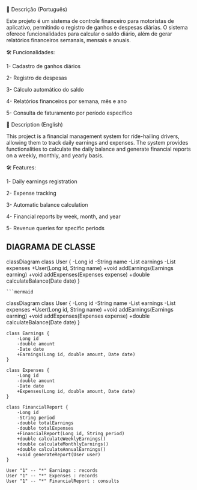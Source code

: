 📌 Descrição (Português)

Este projeto é um sistema de controle financeiro para motoristas de aplicativo, permitindo o registro de ganhos e despesas diárias. O sistema oferece funcionalidades para calcular o saldo diário, além de gerar relatórios financeiros semanais, mensais e anuais.

🛠️ Funcionalidades:

1- Cadastro de ganhos diários 

2- Registro de despesas

3- Cálculo automático do saldo

4- Relatórios financeiros por semana, mês e ano

5- Consulta de faturamento por período específico




📌 Description (English)

This project is a financial management system for ride-hailing drivers, allowing them to track daily earnings and expenses. The system provides functionalities to calculate the daily balance and generate financial reports on a weekly, monthly, and yearly basis.

🛠️ Features:

1- Daily earnings registration

2- Expense tracking

3- Automatic balance calculation

4- Financial reports by week, month, and year

5- Revenue queries for specific periods

## DIAGRAMA DE CLASSE ##

classDiagram
    class User {
        -Long id
        -String name
        -List<Earnings> earnings
        -List<Expenses> expenses
        +User(Long id, String name)
        +void addEarnings(Earnings earning)
        +void addExpenses(Expenses expense)
        +double calculateBalance(Date date)
    }
    
    ```mermaid
classDiagram
    class User {
        -Long id
        -String name
        -List<Earnings> earnings
        -List<Expenses> expenses
        +User(Long id, String name)
        +void addEarnings(Earnings earning)
        +void addExpenses(Expenses expense)
        +double calculateBalance(Date date)
    }
    
    class Earnings {
        -Long id
        -double amount
        -Date date
        +Earnings(Long id, double amount, Date date)
    }
    
    class Expenses {
        -Long id
        -double amount
        -Date date
        +Expenses(Long id, double amount, Date date)
    }
    
    class FinancialReport {
        -Long id
        -String period
        -double totalEarnings
        -double totalExpenses
        +FinancialReport(Long id, String period)
        +double calculateWeeklyEarnings()
        +double calculateMonthlyEarnings()
        +double calculateAnnualEarnings()
        +void generateReport(User user)
    }
    
    User "1" -- "*" Earnings : records
    User "1" -- "*" Expenses : records
    User "1" -- "*" FinancialReport : consults
